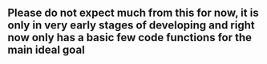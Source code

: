 <h2>Please do not expect much from this for now, it is only in very early stages of developing and right now only has a basic few code functions for the main ideal goal</h2>
